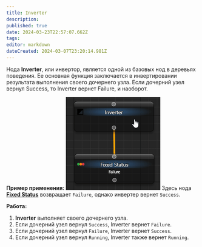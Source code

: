```yaml
---
title: Inverter
description: 
published: true
date: 2024-03-23T22:57:07.662Z
tags: 
editor: markdown
dateCreated: 2024-03-07T23:20:14.981Z
---
```


Нода **Inverter**, или инвертор, является одной из базовых нод в деревьях поведения. Ее основная функция заключается в инвертировании результата выполнения своего дочернего узла. Если дочерний узел вернул Success, то Inverter вернет Failure, и наоборот. 

**Пример применения:**
![eyeauras_exsrmbzxzu.gif](/assets/eyeauras_exsrmbzxzu.gif)
Здесь нода **[Fixed Status](/ru/behavior-trees/nodes/fixed-status)** возвращает `Failure`, однако инвертер вернет `Success`.

**Работа:**
1. **Inverter** выполняет своего дочернего узла.
2. Если дочерний узел вернул `Success`, Inverter вернет `Failure`.
3. Если дочерний узел вернул `Failure`, Inverter вернет `Success`.
4. Если дочерний узел вернул `Running`, Inverter также вернет `Running`.